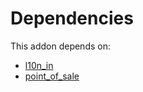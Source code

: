 # Dependencies

This addon depends on:

- [l10n_in](https://github.com/bringout/oca-ocb-l10n_asia-pacific/tree/bb39e591ad54bea0eecc23bd635811d07c560d16/odoo-bringout-oca-ocb-l10n_in)
- [point_of_sale](https://github.com/bringout/oca-ocb-sale/tree/3531a720906f8e17d5fa4dafe32471b2aada3721/odoo-bringout-oca-ocb-point_of_sale)
